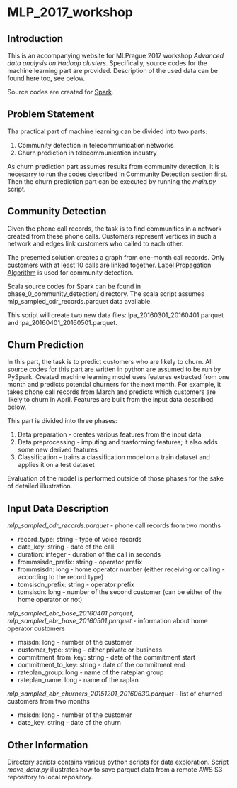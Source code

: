 # MLP\_2017\_workshop

## Introduction

This is an accompanying website for MLPrague 2017 workshop *Advanced data analysis on Hadoop clusters*.
Specifically, source codes for the machine learning part are provided.
Description of the used data can be found here too, see below.

Source codes are created for [Spark](http://spark.apache.org/).

## Problem Statement

Tha practical part of machine learning can be divided into two parts:
1) Community detection in telecommunication networks
2) Churn prediction in telecommunication industry

As churn prediction part assumes results from community detection, it is necesarry to run the codes described in Community Detection section first.
Then the churn prediction part can be executed by running the *main.py* script.

## Community Detection

Given the phone call records, the task is to find communities in a network created from these phone calls.
Customers represent vertices in such a network and edges link customers who called to each other.

The presented solution creates a graph from one-month call records.
Only customers with at least 10 calls are linked together.
[Label Propagation Algorithm](https://en.wikipedia.org/wiki/Label_Propagation_Algorithm) is used for community detection.

Scala source codes for Spark can be found in phase\_0\_community\_detection/ directory.
The scala script assumes mlp\_sampled\_cdr\_records.parquet data available.

This script will create two new data files: lpa\_20160301\_20160401.parquet and lpa\_20160401\_20160501.parquet.

## Churn Prediction

In this part, the task is to predict customers who are likely to churn.
All source codes for this part are written in python are assumed to be run by PySpark.
Created machine learning model uses features extracted from one month and predicts potential churners for the next month.
For example, it takes phone call records from March and predicts which customers are likely to churn in April.
Features are built from the input data described below.

This part is divided into three phases:
1) Data preparation - creates various features from the input data
2) Data preprocessing - imputing and trasforming features; it also adds some new derived features
3) Classification - trains a classification model on a train dataset and applies it on a test dataset

Evaluation of the model is performed outside of those phases for the sake of detailed illustration.


## Input Data Description

*mlp\_sampled\_cdr\_records.parquet* - phone call records from two months

* record\_type: string - type of voice records
* date\_key: string - date of the call
* duration: integer - duration of the call in seconds
* frommsisdn\_prefix: string - operator prefix
* frommsisdn: long - home operator number (either receiving or calling - according to the record type)
* tomsisdn\_prefix: string - operator prefix
* tomsisdn: long - number of the second customer (can be either of the home operator or not)


*mlp\_sampled\_ebr\_base\_20160401.parquet*, *mlp\_sampled\_ebr\_base\_20160501.parquet* - information about home operator customers

* msisdn: long - number of the customer
* customer\_type: string - either private or business
* commitment\_from\_key: string - date of the commitment start
* commitment\_to\_key: string - date of the commitment end
* rateplan\_group: long - name of the rateplan group
* rateplan\_name: long - name of the raplan

*mlp_sampled_ebr_churners_20151201_20160630.parquet* - list of churned customers from two months

* msisdn: long - number of the customer
* date\_key: string - date of the churn

## Other Information

Directory *scripts* contains various python scripts for data exploration.
Script *move_data.py* illustrates how to save parquet data from a remote AWS S3 repository to local repository.



